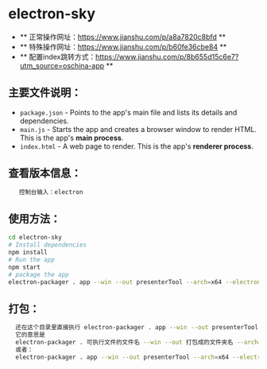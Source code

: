 # electron-sky


- ** 正常操作网址：https://www.jianshu.com/p/a8a7820c8bfd **
- ** 特殊操作网址：https://www.jianshu.com/p/b60fe36cbe84 **
- ** 配置index跳转方式：https://www.jianshu.com/p/8b655d15c6e7?utm_source=oschina-app **

## 主要文件说明：
- `package.json` - Points to the app's main file and lists its details and dependencies.
- `main.js` - Starts the app and creates a browser window to render HTML. This is the app's **main process**.
- `index.html` - A web page to render. This is the app's **renderer process**.

## 查看版本信息：
```bash
   控制台输入：electron
```
  
## 使用方法：
```bash
cd electron-sky
# Install dependencies
npm install
# Run the app
npm start
# package the app
electron-packager . app --win --out presenterTool --arch=x64 --electron-version 10.1.1  --icon=favicon.ico --overwrite --ignore=node_modules
```

## 打包：

```bash
  还在这个目录里直接执行 electron-packager . app --win --out presenterTool --arch=x64 --electron-version 1.0.0 --overwrite --ignore=node_modules
  它的意思是
  electron-packager . 可执行文件的文件名 --win --out 打包成的文件夹名 --arch=x64位还是32位 --electron-version版本号 --overwrite --ignore=node_modules（网上很多写法是--version 1.0.0 在高版本中的electron中，这个好像不行啦，必须要--electron-version这样写）
  或者：
  electron-packager . app --win --out presenterTool --arch=x64 --electron-version 10.1.1 --icon=favicon.ico --overwrite --ignore=node_modules
```
